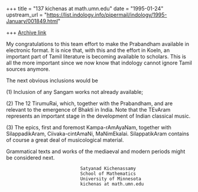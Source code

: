 +++
title = "137 kichenas at math.umn.edu"
date = "1995-01-24"
upstream_url = "https://list.indology.info/pipermail/indology/1995-January/001849.html"

+++
[Archive link](https://list.indology.info/pipermail/indology/1995-January/001849.html)

My congratulations to this team effort to make the Prabandham
available in electronic format. It is nice that, with this and the
effort in Koeln, an important part of Tamil literature is becoming
available to scholars. This is all the more important since we now
know that indology cannot ignore Tamil sources anymore.

The next obvious inclusions would be

(1) Inclusion of any Sangam works not already available;

(2) The 12 TirumuRai, which, together with the Prabandham, 
and are relevant to the emergence of Bhakti in India. Note that
the TEvAram represents an important stage in the development of 
Indian classical music.

(3) The epics, first and foremost Kampa-rAmAyaNam, together
with SilappadikAram, Ciivaka-cintAmaNi, MaNimEkalai.
SilappatikAram contains of course a great deal of musicological material.

Grammatical texts and works of the mediaeval and modern periods might be
considered next.


                                Satyanad Kichenassamy
                                School of Mathematics
                                University of Minnesota
                                kichenas at math.umn.edu







